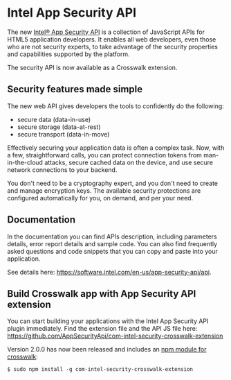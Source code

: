 # Intel App Security API

The new [Intel® App Security API](https://software.intel.com/en-us/app-security-api/api) is a collection of JavaScript APIs for HTML5 application developers. It enables all web developers, even those who are not security experts, to take advantage of the security properties and capabilities supported by the platform.

The security API is now available as a Crosswalk extension.
 
## Security features made simple
The new web API gives developers the tools to confidently do the following:

* secure data (data-in-use)
* secure storage (data-at-rest)
* secure transport (data-in-move)

Effectively securing your application data is often a complex task.  Now, with a few, straightforward calls, you can protect connection tokens from man-in-the-cloud attacks, secure cached data on the device, and use secure network connections to your backend.

You don't need to be a cryptography expert, and you don't need to create and manage encryption keys. The available security protections are configured automatically for you, on demand, and per your need.
 
## Documentation
In the documentation you can find APIs description, including parameters details, error report details and sample code.  You can also find frequently asked questions and code snippets that you can copy and paste into your application.

See details here: https://software.intel.com/en-us/app-security-api/api.
 
## Build Crosswalk app with App Security API extension
You can start building your applications with the Intel App Security API plugin immediately.  Find the extension file and the API JS file here: https://github.com/AppSecurityApi/com-intel-security-crosswalk-extension

Version 2.0.0 has now been released and includes an [npm module for crosswalk](https://www.npmjs.com/package/com-intel-security-crosswalk-extension):

```cmdline
$ sudo npm install -g com-intel-security-crosswalk-extension
```



